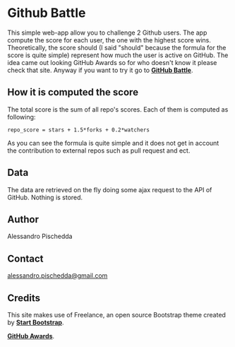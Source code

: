Github Battle
=============

This simple web-app allow you to challenge 2 Github users. The app compute the 
score for each user, the one with the highest score wins. Theoretically, the 
score should (I said "should" because the formula for the score is quite simple)
 represent how much the user is active on GitHub. The idea came out looking 
GitHub Awards so for who doesn't know it please check that site.
Anyway if you want to try it go to [**GitHub Battle**](http://github-battle.com).


How it is computed the score
----------------------------
The total score is the sum of all repo's scores. Each of them is computed as 
following:

    repo_score = stars + 1.5*forks + 0.2*watchers 

As you can see the formula is quite simple and it does not get in account the 
contribution to external repos such as pull request and ect.

Data
----

The data are retrieved on the fly doing some ajax request to the API of GitHub.
Nothing is stored.

Author
------

Alessandro Pischedda

Contact
-------
alessandro.pischedda@gmail.com


Credits
---------

This site makes use of Freelance, an open source Bootstrap theme created by 
[**Start Bootstrap**](http://startbootstrap.com).

[**GitHub Awards**](http://github-awards.com).
